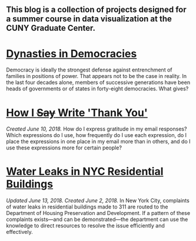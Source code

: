 ## This blog is a collection of projects designed for a summer course in data visualization at the CUNY Graduate Center.

# [Dynasties in Democracies](./blogpost3.md) 
Democracy is ideally the strongest defense against entrenchment of families in positions of power. That appears not to be the case in reality. In the last four decades alone, members of successive generations have been heads of governments or of states in forty-eight democracies. What gives?

# [How I <strike>Say</strike> Write 'Thank You'](./blogpost2.md)

<i>Created June 10, 2018.</i> How do I express gratitude in my email responses? Which expressions do I use, how frequently do I use each expression, do I place the expressions in one place in my email more than in others, and do I use these expressions more for certain people?

# [Water Leaks in NYC Residential Buildings](./blogpost1.md)

<i>Updated June 13, 2018. Created June 2, 2018.</i> In New York City, complaints of water leaks in residential buildings made to 311 are routed to the Department of Housing Preservation and Development. If a pattern of these complaints exists—and can be demonstrated—the department can use the knowledge to direct resources to resolve the issue efficiently and effectively.
